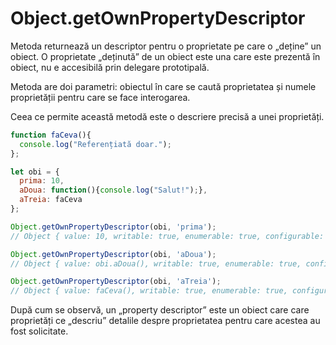 # Object.getOwnPropertyDescriptor

Metoda returnează un descriptor pentru o proprietate pe care o „deține” un obiect. O proprietate „deținută” de un obiect este una care este prezentă în obiect, nu e accesibilă prin delegare prototipală.

Metoda are doi parametri: obiectul în care se caută proprietatea și numele proprietății pentru care se face interogarea.

Ceea ce permite această metodă este o descriere precisă a unei proprietăți.

```javascript
function faCeva(){
  console.log("Referențiată doar.");
};

let obi = {
  prima: 10,
  aDoua: function(){console.log("Salut!");},
  aTreia: faCeva
};

Object.getOwnPropertyDescriptor(obi, 'prima');
// Object { value: 10, writable: true, enumerable: true, configurable: true }

Object.getOwnPropertyDescriptor(obi, 'aDoua');
// Object { value: obi.aDoua(), writable: true, enumerable: true, configurable: true }

Object.getOwnPropertyDescriptor(obi, 'aTreia');
// Object { value: faCeva(), writable: true, enumerable: true, configurable: true }
```

După cum se observă, un „property descriptor” este un obiect care care proprietăți ce „descriu” detalile despre proprietatea pentru care acestea au fost solicitate.
